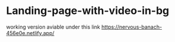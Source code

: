 # Landing-page-with-video-in-bg
working version aviable under this link https://nervous-banach-456e0e.netlify.app/
